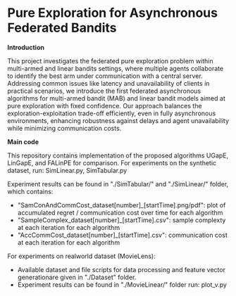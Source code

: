 # Pure Exploration for Asynchronous Federated Bandits

**Introduction**

This project investigates the federated pure exploration problem within multi-armed and linear bandits settings, where multiple agents collaborate to identify the best arm under communication with a central server. Addressing common issues like latency and unavailability of clients in practical scenarios, we introduce the first federated asynchronous algorithms for multi-armed bandit (MAB) and linear bandit models aimed at pure exploration with fixed confidence. Our approach balances the exploration-exploitation trade-off efficiently, even in fully asynchronous environments, enhancing robustness against delays and agent unavailability while minimizing communication costs.


**Main code**

This repository contains implementation of the proposed algorithms UGapE, LinGapE, and FALinPE for comparison.
For experiments on the synthetic dataset, run:
SimLinear.py, 
SimTabular.py

Experiment results can be found in "./SimTabular/" and "./SimLinear/" folder, which contains:
- "SamConAndCommCost_dataset[number]_[startTime].png/pdf": plot of accumulated regret / communication cost over time for each algorithm
- "SampleComplex_dataset[number]_[startTime].csv": sample complexty at each iteration for each algorithm
- "AccCommCost_dataset[number]_[startTime].csv": communication cost at each iteration for each algorithm

For experiments on realworld dataset (MovieLens): 
- Available dataset and file scripts for data processing and feature vector generationare given in "./Dataset" folder. 
- Experiment results can be found in "./MovieLinear/" folder run: plot_v.py
